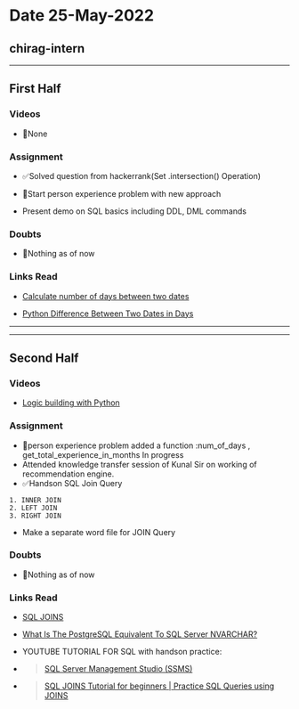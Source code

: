 # Date 25-May-2022

## chirag-intern

<hr>

## First Half

### Videos

- 🚫None

### Assignment

- ✅Solved question from hackerrank(Set .intersection() Operation)

- 🔄Start person experience problem with new approach
- Present demo on SQL basics including DDL, DML commands

### Doubts

- 🚫Nothing as of now

### Links Read

- [Calculate number of days between two dates](https://www.w3resource.com/python-exercises/python-basic-exercise-14.php)

- [Python Difference Between Two Dates in Days](<https://pynative.com/python-difference-between-two-dates/#:~:text=Use%20the%20strptime(date_str%2C%20format,as%20per%20the%20corresponding%20format%20.&text=To%20get%20the%20difference%20between,result%20is%20a%20timedelta%20object.)>)

<hr>
<hr>

## Second Half

### Videos

- [Logic building with Python](https://www.youtube.com/watch?v=D02AcjJJ5ls&list=PLfHxwIhJYMkkillWlvbOa675litZqNgQj&index=1&t=692s)

### Assignment

- 🔄person experience problem added a function :num_of_days , get_total_experience_in_months In progress
- Attended knowledge transfer session of Kunal Sir on working of recommendation engine.
- ✅Handson SQL Join Query

```
1. INNER JOIN
2. LEFT JOIN
3. RIGHT JOIN
```

- Make a separate word file for JOIN Query

### Doubts

- 🚫Nothing as of now

### Links Read

- [SQL JOINS](https://www.w3schools.com/sql/sql_join.asp)
- [What Is The PostgreSQL Equivalent To SQL Server NVARCHAR?](https://stackoverflow.com/questions/1245217/what-is-the-postgresql-equivalent-to-sql-server-nvarchar)
- YOUTUBE TUTORIAL FOR SQL with handson practice:

- > [SQL Server Management Studio (SSMS)](https://www.youtube.com/watch?v=Q8gBvsUjTLw&t=1411s)

- > [SQL JOINS Tutorial for beginners | Practice SQL Queries using JOINS](https://www.youtube.com/watch?v=0OQJDd3QqQM)

